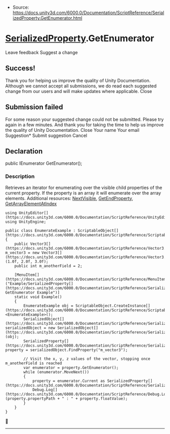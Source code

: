 * Source: https://docs.unity3d.com/6000.0/Documentation/ScriptReference/SerializedProperty.GetEnumerator.html

#  [SerializedProperty](https://docs.unity3d.com/6000.0/Documentation/ScriptReference/SerializedProperty.html).GetEnumerator
Leave feedback
Suggest a change
## Success!
Thank you for helping us improve the quality of Unity Documentation. Although we cannot accept all submissions, we do read each suggested change from our users and will make updates where applicable.
Close
## Submission failed
For some reason your suggested change could not be submitted. Please <a>try again</a> in a few minutes. And thank you for taking the time to help us improve the quality of Unity Documentation.
Close
Your name Your email Suggestion* Submit suggestion
Cancel
## Declaration
public IEnumerator GetEnumerator(); 
### Description
Retrieves an iterator for enumerating over the visible child properties of the current property. If the property is an array it will enumerate over the array elements.
Additional resources: [NextVisible](https://docs.unity3d.com/6000.0/Documentation/ScriptReference/SerializedProperty.NextVisible.html), [GetEndProperty](https://docs.unity3d.com/6000.0/Documentation/ScriptReference/SerializedProperty.GetEndProperty.html), [GetArrayElementAtIndex](https://docs.unity3d.com/6000.0/Documentation/ScriptReference/SerializedProperty.GetArrayElementAtIndex.html)
```
using UnityEditor[](https://docs.unity3d.com/6000.0/Documentation/ScriptReference/UnityEditor.html);
using UnityEngine;  
  
public class EnumerateExample : ScriptableObject[](https://docs.unity3d.com/6000.0/Documentation/ScriptReference/ScriptableObject.html)
{
    public Vector3[](https://docs.unity3d.com/6000.0/Documentation/ScriptReference/Vector3.html) m_vector3 = new Vector3[](https://docs.unity3d.com/6000.0/Documentation/ScriptReference/Vector3.html)(1.0f, 2.0f, 3.0f);
    public int m_anotherField = 2;  
  
    [MenuItem[](https://docs.unity3d.com/6000.0/Documentation/ScriptReference/MenuItem.html)("Example/SerializedProperty[](https://docs.unity3d.com/6000.0/Documentation/ScriptReference/SerializedProperty.html) GetEnumerator Example")]
    static void Example()
    {
        EnumerateExample obj = ScriptableObject.CreateInstance[](https://docs.unity3d.com/6000.0/Documentation/ScriptReference/ScriptableObject.CreateInstance.html)<EnumerateExample>();
        SerializedObject[](https://docs.unity3d.com/6000.0/Documentation/ScriptReference/SerializedObject.html) serializedObject = new SerializedObject[](https://docs.unity3d.com/6000.0/Documentation/ScriptReference/SerializedObject.html)(obj);
        SerializedProperty[](https://docs.unity3d.com/6000.0/Documentation/ScriptReference/SerializedProperty.html) property = serializedObject.FindProperty("m_vector3");  
  
        // Visit the x, y, z values of the vector, stopping once m_anotherField is reached
        var enumerator = property.GetEnumerator();
        while (enumerator.MoveNext())
        {
            property = enumerator.Current as SerializedProperty[](https://docs.unity3d.com/6000.0/Documentation/ScriptReference/SerializedProperty.html);
            Debug.Log[](https://docs.unity3d.com/6000.0/Documentation/ScriptReference/Debug.Log.html)(property.propertyPath + " : " + property.floatValue);
        }
    }
}

```

* * *
